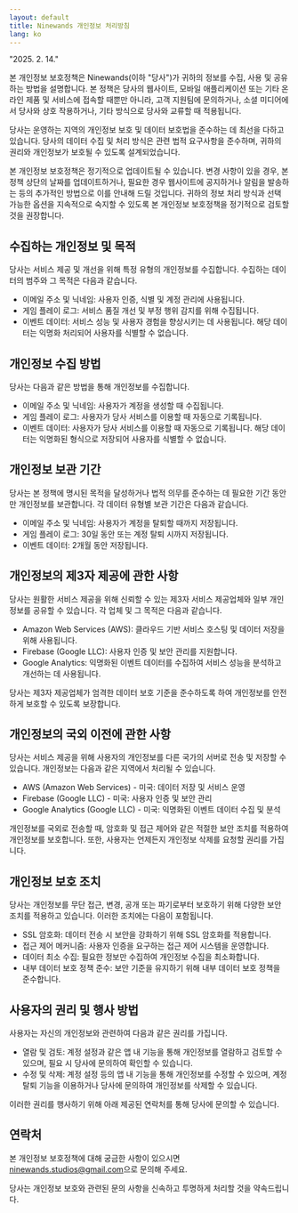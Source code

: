 ```yaml
---
layout: default
title: Ninewands 개인정보 처리방침
lang: ko
---
```


"2025. 2. 14."

본 개인정보 보호정책은 Ninewands(이하 "당사")가 귀하의 정보를 수집, 사용 및 공유하는 방법을 설명합니다. 본 정책은 당사의 웹사이트, 모바일 애플리케이션 또는 기타 온라인 제품 및 서비스에 접속할 때뿐만 아니라, 고객 지원팀에 문의하거나, 소셜 미디어에서 당사와 상호 작용하거나, 기타 방식으로 당사와 교류할 때 적용됩니다.

당사는 운영하는 지역의 개인정보 보호 및 데이터 보호법을 준수하는 데 최선을 다하고 있습니다. 당사의 데이터 수집 및 처리 방식은 관련 법적 요구사항을 준수하며, 귀하의 권리와 개인정보가 보호될 수 있도록 설계되었습니다.

본 개인정보 보호정책은 정기적으로 업데이트될 수 있습니다. 변경 사항이 있을 경우, 본 정책 상단의 날짜를 업데이트하거나, 필요한 경우 웹사이트에 공지하거나 알림을 발송하는 등의 추가적인 방법으로 이를 안내해 드릴 것입니다. 귀하의 정보 처리 방식과 선택 가능한 옵션을 지속적으로 숙지할 수 있도록 본 개인정보 보호정책을 정기적으로 검토할 것을 권장합니다.

## 수집하는 개인정보 및 목적

당사는 서비스 제공 및 개선을 위해 특정 유형의 개인정보를 수집합니다. 수집하는 데이터의 범주와 그 목적은 다음과 같습니다.

* 이메일 주소 및 닉네임: 사용자 인증, 식별 및 계정 관리에 사용됩니다.
* 게임 플레이 로그: 서비스 품질 개선 및 부정 행위 감지를 위해 수집됩니다.
* 이벤트 데이터: 서비스 성능 및 사용자 경험을 향상시키는 데 사용됩니다. 해당 데이터는 익명화 처리되어 사용자를 식별할 수 없습니다.

## 개인정보 수집 방법

당사는 다음과 같은 방법을 통해 개인정보를 수집합니다.

* 이메일 주소 및 닉네임: 사용자가 계정을 생성할 때 수집됩니다.
* 게임 플레이 로그: 사용자가 당사 서비스를 이용할 때 자동으로 기록됩니다.
* 이벤트 데이터: 사용자가 당사 서비스를 이용할 때 자동으로 기록됩니다. 해당 데이터는 익명화된 형식으로 저장되어 사용자를 식별할 수 없습니다.

## 개인정보 보관 기간

당사는 본 정책에 명시된 목적을 달성하거나 법적 의무를 준수하는 데 필요한 기간 동안만 개인정보를 보관합니다. 각 데이터 유형별 보관 기간은 다음과 같습니다.

* 이메일 주소 및 닉네임: 사용자가 계정을 탈퇴할 때까지 저장됩니다.
* 게임 플레이 로그: 30일 동안 또는 계정 탈퇴 시까지 저장됩니다.
* 이벤트 데이터: 2개월 동안 저장됩니다.

## 개인정보의 제3자 제공에 관한 사항

당사는 원활한 서비스 제공을 위해 신뢰할 수 있는 제3자 서비스 제공업체와 일부 개인정보를 공유할 수 있습니다. 각 업체 및 그 목적은 다음과 같습니다.

* Amazon Web Services (AWS): 클라우드 기반 서비스 호스팅 및 데이터 저장을 위해 사용됩니다.
* Firebase (Google LLC): 사용자 인증 및 보안 관리를 지원합니다.
* Google Analytics: 익명화된 이벤트 데이터를 수집하여 서비스 성능을 분석하고 개선하는 데 사용됩니다.

당사는 제3자 제공업체가 엄격한 데이터 보호 기준을 준수하도록 하여 개인정보를 안전하게 보호할 수 있도록 보장합니다.

## 개인정보의 국외 이전에 관한 사항

당사는 서비스 제공을 위해 사용자의 개인정보를 다른 국가의 서버로 전송 및 저장할 수 있습니다. 개인정보는 다음과 같은 지역에서 처리될 수 있습니다.

* AWS (Amazon Web Services) - 미국: 데이터 저장 및 서비스 운영
* Firebase (Google LLC) - 미국: 사용자 인증 및 보안 관리
* Google Analytics (Google LLC) - 미국: 익명화된 이벤트 데이터 수집 및 분석

개인정보를 국외로 전송할 때, 암호화 및 접근 제어와 같은 적절한 보안 조치를 적용하여 개인정보를 보호합니다. 또한, 사용자는 언제든지 개인정보 삭제를 요청할 권리를 가집니다.

## 개인정보 보호 조치

당사는 개인정보를 무단 접근, 변경, 공개 또는 파기로부터 보호하기 위해 다양한 보안 조치를 적용하고 있습니다. 이러한 조치에는 다음이 포함됩니다.

* SSL 암호화: 데이터 전송 시 보안을 강화하기 위해 SSL 암호화를 적용합니다.
* 접근 제어 메커니즘: 사용자 인증을 요구하는 접근 제어 시스템을 운영합니다.
* 데이터 최소 수집: 필요한 정보만 수집하여 개인정보 수집을 최소화합니다.
* 내부 데이터 보호 정책 준수: 보안 기준을 유지하기 위해 내부 데이터 보호 정책을 준수합니다.

## 사용자의 권리 및 행사 방법

사용자는 자신의 개인정보와 관련하여 다음과 같은 권리를 가집니다.

* 열람 및 검토: 계정 설정과 같은 앱 내 기능을 통해 개인정보를 열람하고 검토할 수 있으며, 필요 시 당사에 문의하여 확인할 수 있습니다.
* 수정 및 삭제: 계정 설정 등의 앱 내 기능을 통해 개인정보를 수정할 수 있으며, 계정 탈퇴 기능을 이용하거나 당사에 문의하여 개인정보를 삭제할 수 있습니다.

이러한 권리를 행사하기 위해 아래 제공된 연락처를 통해 당사에 문의할 수 있습니다.

## 연락처

본 개인정보 보호정책에 대해 궁금한 사항이 있으시면 [ninewands.studios@gmail.com](mailto:ninewands.studios@gmail.com)으로 문의해 주세요.

당사는 개인정보 보호와 관련된 문의 사항을 신속하고 투명하게 처리할 것을 약속드립니다.
